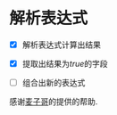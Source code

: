 # 解析表达式

- [x] 解析表达式计算出结果 
- [x] 提取出结果为*true*的字段 
- [ ] 组合出新的表达式



感谢[麦子哥](https://github.com/wsx864321)的提供的帮助.